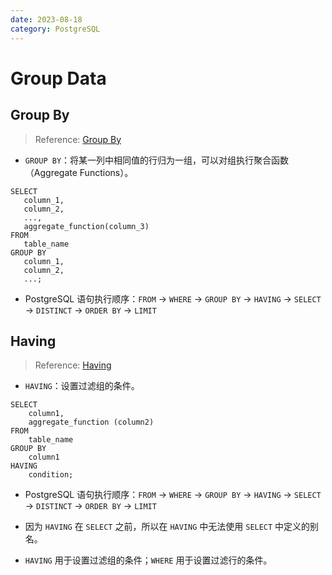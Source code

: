 ```yaml
---
date: 2023-08-18
category: PostgreSQL
---
```


# Group Data

## Group By

> Reference: [Group By](https://www.postgresqltutorial.com/postgresql-tutorial/postgresql-group-by/)

- `GROUP BY`：将某一列中相同值的行归为一组，可以对组执行聚合函数（Aggregate Functions）。

```plsql
SELECT 
   column_1, 
   column_2,
   ...,
   aggregate_function(column_3)
FROM 
   table_name
GROUP BY 
   column_1,
   column_2,
   ...;
```

- PostgreSQL 语句执行顺序：`FROM` -> `WHERE` -> `GROUP BY` -> `HAVING` -> `SELECT` -> `DISTINCT` -> `ORDER BY` -> `LIMIT`

## Having

> Reference: [Having](https://www.postgresqltutorial.com/postgresql-tutorial/postgresql-having/)

- `HAVING`：设置过滤组的条件。

```plsql
SELECT
	column1,
	aggregate_function (column2)
FROM
	table_name
GROUP BY
	column1
HAVING
	condition;
```

- PostgreSQL 语句执行顺序：`FROM` -> `WHERE` -> `GROUP BY` -> `HAVING` -> `SELECT` -> `DISTINCT` -> `ORDER BY` -> `LIMIT`

- 因为 `HAVING` 在 `SELECT` 之前，所以在 `HAVING` 中无法使用 `SELECT` 中定义的别名。

- `HAVING` 用于设置过滤组的条件；`WHERE` 用于设置过滤行的条件。
